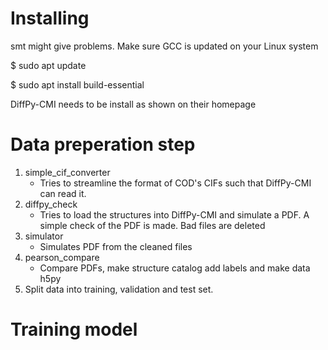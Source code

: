 # Installing

smt might give problems. Make sure GCC is updated on your Linux system

$ sudo apt update

$ sudo apt install build-essential

DiffPy-CMI needs to be install as shown on their homepage


# Data preperation step

1) simple_cif_converter
    * Tries to streamline the format of COD's CIFs such that DiffPy-CMI can read it. 
2) diffpy_check
    * Tries to load the structures into DiffPy-CMI and simulate a PDF. A simple check of the PDF is made. Bad files are deleted
3) simulator
    * Simulates PDF from the cleaned files
4) pearson_compare
   * Compare PDFs, make structure catalog add labels and make data h5py
5) Split data into training, validation and test set.  

# Training model